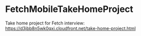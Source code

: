 # FetchMobileTakeHomeProject
Take home project for Fetch interview: https://d3jbb8n5wk0qxi.cloudfront.net/take-home-project.html
